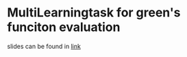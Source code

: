 # MultiLearningtask for green's funciton evaluation
slides can be found in [link](https://drive.google.com/file/d/1bKPQ96CLscEHrIX2SLteXzrYGs8BGTJW/view?usp=sharing)
